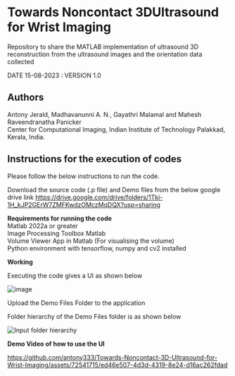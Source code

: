 # Towards Noncontact 3DUltrasound for Wrist Imaging

Repository to share the MATLAB implementation of ultrasound 3D reconstruction from the ultrasound images and the orientation data collected

DATE 15-08-2023 : VERSION 1.0

## Authors
Antony Jerald, Madhavanunni A. N., Gayathri Malamal and Mahesh Raveendranatha Panicker    
Center for Computational Imaging, Indian Institute of Technology Palakkad, Kerala, India.

## Instructions for the execution of codes
Please follow the below instructions to run the code.

Download the source code (.p file) and Demo files from the below google drive link
https://drive.google.com/drive/folders/1Tki-1H_kJP2GErW7ZMFKwdzOMczMqDQX?usp=sharing

**Requirements for running the code**  
Matlab 2022a or greater  
Image Processing Toolbox Matlab  
Volume Viewer App in Matlab (For visualising the volume)  
Python environment with tensorflow, numpy and cv2 installed  

**Working**

Executing the code gives a UI as shown below

![image](https://github.com/antony333/Towards-Noncontact-3D-Ultrasound-for-Wrist-Imaging/assets/72541715/32efae43-a985-487b-93de-f1221bcba616)

Upload the Demo Files Folder to the application    

Folder hierarchy of the Demo Files folder is as shown below

![Input folder hierarchy](https://github.com/antony333/Towards-Noncontact-3D-Ultrasound-for-Wrist-Imaging/assets/72541715/2241b21c-2807-4db7-aa6b-653dc347ed75)

**Demo Video of how to use the UI**

https://github.com/antony333/Towards-Noncontact-3D-Ultrasound-for-Wrist-Imaging/assets/72541715/ed46e507-4d3d-4319-8e24-d16ac262fdad








